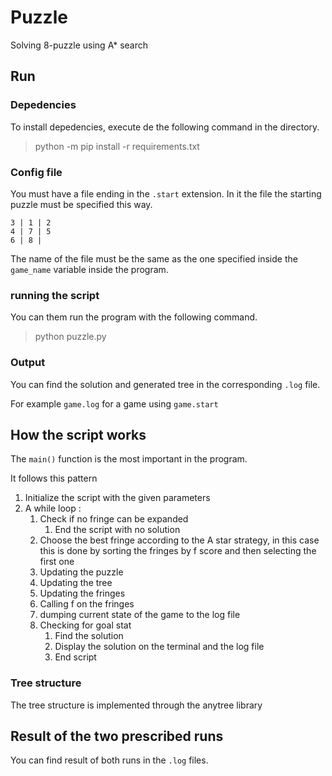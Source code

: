 # Puzzle

Solving 8-puzzle using A* search

## Run

### Depedencies

To install depedencies, execute de the following command in the directory.
> python -m pip install -r requirements.txt

### Config file
You must have a file ending in the `.start` extension. 
In it the file the starting puzzle must be specified this way.

    3 | 1 | 2
    4 | 7 | 5
    6 | 8 |  

The name of the file must be the same as the one specified inside the `game_name` variable inside the program.

### running the script
You can them run the program with the following command.

> python puzzle.py
 
### Output

You can find the solution and generated tree in the corresponding `.log` file.

For example `game.log` for a game using `game.start`


## How the script works

The `main()` function is the most important in the program.

It follows this pattern

1. Initialize the script with the given parameters
2. A while loop :
    1. Check if no fringe can be expanded
        1. End the script with no solution
    2. Choose the best fringe according to the A star strategy, in this case this is done by sorting the fringes by f score and then selecting the first one
    3. Updating the puzzle
    4. Updating the tree
    5. Updating the fringes
    6. Calling f on the fringes
    7. dumping current state of the game to the log file
    8. Checking for goal stat
        1. Find the solution
        3. Display the solution on the terminal and the log file
        2. End script 

### Tree structure

The tree structure is implemented through the anytree library

## Result of the two prescribed runs

You can find result of both runs in the `.log` files.

